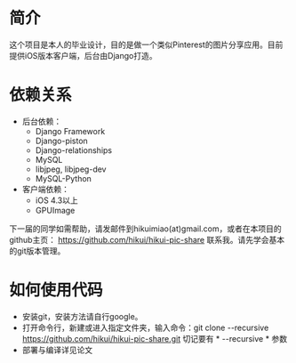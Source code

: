 # 简介
这个项目是本人的毕业设计，目的是做一个类似Pinterest的图片分享应用。目前提供iOS版本客户端，后台由Django打造。
# 依赖关系
* 后台依赖：
    - Django Framework
    - Django-piston
    - Django-relationships
    - MySQL
    - libjpeg, libjpeg-dev
    - MySQL-Python
* 客户端依赖：
    - iOS 4.3以上
    - GPUImage

下一届的同学如需帮助，请发邮件到hikuimiao(at)gmail.com，或者在本项目的github主页：
https://github.com/hikui/hikui-pic-share
联系我。请先学会基本的git版本管理。

# 如何使用代码
* 安装git，安装方法请自行google。
* 打开命令行，新建或进入指定文件夹，输入命令：git clone --recursive https://github.com/hikui/hikui-pic-share.git 切记要有 * --recursive * 参数
* 部署与编译详见论文
